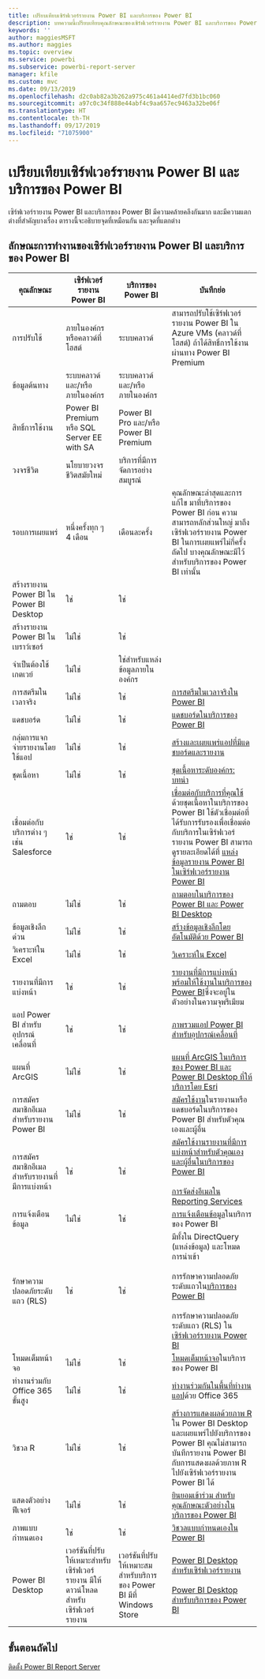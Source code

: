 ```yaml
---
title: เปรียบเทียบเซิร์ฟเวอร์รายงาน Power BI และบริการของ Power BI
description: บทความนี้เปรียบเทียบคุณลักษณะของเซิร์ฟเวอร์รายงาน Power BI และบริการของ Power BI
keywords: ''
author: maggiesMSFT
ms.author: maggies
ms.topic: overview
ms.service: powerbi
ms.subservice: powerbi-report-server
manager: kfile
ms.custom: mvc
ms.date: 09/13/2019
ms.openlocfilehash: d2c0ab82a3b262a975c461a4414ed7fd3b1bc060
ms.sourcegitcommit: a97c0c34f888e44abf4c9aa657ec9463a32be06f
ms.translationtype: HT
ms.contentlocale: th-TH
ms.lasthandoff: 09/17/2019
ms.locfileid: "71075900"
---
```

# <a name="comparing-power-bi-report-server-and-the-power-bi-service"></a>เปรียบเทียบเซิร์ฟเวอร์รายงาน Power BI และบริการของ Power BI

เซิร์ฟเวอร์รายงาน Power BI และบริการของ Power BI มีความคล้ายคลึงกันมาก และมีความแตกต่างที่สำคัญบางเรื่อง ตารางนี้จะอธิบายจุดที่เหมือนกัน และจุดที่แตกต่าง

## <a name="features-of-power-bi-report-server-and-the-power-bi-service"></a>ลักษณะการทำงานของเซิร์ฟเวอร์รายงาน Power BI และบริการของ Power BI

| คุณลักษณะ | เซิร์ฟเวอร์รายงาน Power BI | บริการของ Power BI | บันทึกย่อ |
|---------|---------|---------|---------|
| การปรับใช้ | ภายในองค์กร หรือคลาวด์ที่โฮสต์ | ระบบคลาวด์ | สามารถปรับใช้เซิร์ฟเวอร์รายงาน Power BI ใน Azure VMs (คลาวด์ที่โฮสต์) ถ้าได้สิทธิ์การใช้งานผ่านทาง Power BI Premium |
| ข้อมูลต้นทาง | ระบบคลาวด์ และ/หรือ ภายในองค์กร | ระบบคลาวด์ และ/หรือ ภายในองค์กร |  |
| สิทธิ์การใช้งาน | Power BI Premium หรือ SQL Server EE with SA | Power BI Pro และ/หรือ Power BI Premium | |  
| วงจรชีวิต | นโยบายวงจรชีวิตสมัยใหม่ | บริการที่มีการจัดการอย่างสมบูรณ์ |  |
| รอบการเผยแพร่ | หนึ่งครั้งทุก ๆ 4 เดือน | เดือนละครั้ง | คุณลักษณะล่าสุดและการแก้ไข มาที่บริการของ Power BI ก่อน ความสามารถหลักส่วนใหญ่ มาถึงเซิร์ฟเวอร์รายงาน Power BI ในการเผยแพร่ไม่กี่ครั้งถัดไป บางคุณลักษณะมีไว้สำหรับบริการของ Power BI เท่านั้น |
| สร้างรายงาน Power BI ใน Power BI Desktop | ใช่ | ใช่ |  |
| สร้างรายงาน Power BI ในเบราว์เซอร์ | ไม่ใช่ | ใช่ |  |
| จำเป็นต้องใช้เกตเวย์ | ไม่ใช่ | ใช่สำหรับแหล่งข้อมูลภายในองค์กร |  |
| การสตรีมในเวลาจริง | ไม่ใช่ | ใช่ | [การสตรีมในเวลาจริงใน Power BI](../service-real-time-streaming.md) |
| แดชบอร์ด | ไม่ใช่ | ใช่ | [แดชบอร์ดในบริการของ Power BI](../consumer/end-user-dashboards.md) |
| กลุ่มการแจกจ่ายรายงานโดยใช้แอป | ไม่ใช่ | ใช่ | [สร้างและเผยแพร่แอปที่มีแดชบอร์ดและรายงาน](../service-create-distribute-apps.md) |
| ชุดเนื้อหา | ไม่ใช่ | ใช่ | [ชุดเนื้อหาระดับองค์กร: บทนำ](../service-organizational-content-pack-introduction.md) |
| เชื่อมต่อกับบริการต่าง ๆ เช่น Salesforce | ใช่ | ใช่ | [เชื่อมต่อกับบริการที่คุณใช้](../service-connect-to-services.md)ด้วยชุดเนื้อหาในบริการของ Power BI ใช้ตัวเชื่อมต่อที่ได้รับการรับรองเพื่อเชื่อมต่อกับบริการในเซิร์ฟเวอร์รายงาน Power BI สามารถดูรายละเอียดได้ที่ [แหล่งข้อมูลรายงาน Power BI ในเซิร์ฟเวอร์รายงาน Power BI](data-sources.md) |
| ถามตอบ | ไม่ใช่ | ใช่ | [ถามตอบในบริการของ Power BI และ Power BI Desktop](../power-bi-tutorial-q-and-a.md) 
| ข้อมูลเชิงลึกด่วน | ไม่ใช่ | ใช่ | [สร้างข้อมูลเชิงลึกโดยอัตโนมัติด้วย Power BI](../consumer/end-user-insights.md) |
| วิเคราะห์ใน Excel | ไม่ใช่ | ใช่ | [วิเคราะห์ใน Excel](../service-analyze-in-excel.md) 
| รายงานที่มีการแบ่งหน้า | ใช่ | ใช่ | [รายงานที่มีการแบ่งหน้าพร้อมให้ใช้งานในบริการของ Power BI](../paginated-reports-report-builder-power-bi.md)ซึ่งจะอยู่ในตัวอย่างในความจุพรีเมียม |
| แอป Power BI สำหรับอุปกรณ์เคลื่อนที่ | ใช่ | ใช่ | [ภาพรวมแอป Power BI สำหรับอุปกรณ์เคลื่อนที่](../consumer/mobile/mobile-apps-for-mobile-devices.md) |
| แผนที่ ArcGIS | ไม่ใช่ | ใช่ | [แผนที่ ArcGIS ในบริการของ Power BI และ Power BI Desktop ที่ให้บริการโดย Esri](../visuals/power-bi-visualization-arcgis.md) |
| การสมัครสมาชิกอีเมลสำหรับรายงาน Power BI | ไม่ใช่ | ใช่ | [สมัครใช้งาน](../service-report-subscribe.md)ในรายงานหรือแดชบอร์ดในบริการของ Power BI สำหรับตัวคุณเองและผู้อื่น |
| การสมัครสมาชิกอีเมลสำหรับรายงานที่มีการแบ่งหน้า | ใช่ | ใช่ | [สมัครใช้งานรายงานที่มีการแบ่งหน้าสำหรับตัวคุณเองและผู้อื่นในบริการของ Power BI](../paginated-reports-subscriptions.md)<br><br>[การจัดส่งอีเมลใน Reporting Services](https://docs.microsoft.com/sql/reporting-services/subscriptions/e-mail-delivery-in-reporting-services)  |
| การแจ้งเตือนข้อมูล | ไม่ใช่ | ใช่ | [การแจ้งเตือนข้อมูล](../service-set-data-alerts.md)ในบริการของ Power BI
| รักษาความปลอดภัยระดับแถว (RLS) | ใช่ | ใช่ | มีทั้งใน DirectQuery (แหล่งข้อมูล) และโหมดการนำเข้า <br><br>การรักษาความปลอดภัยระดับแถวใน[บริการของ Power BI](../service-admin-rls.md) <br><br>การรักษาความปลอดภัยระดับแถว (RLS) ใน[เซิร์ฟเวอร์รายงาน Power BI](row-level-security-report-server.md) |
| โหมดเต็มหน้าจอ | ไม่ใช่ | ใช่ | [โหมดเต็มหน้าจอ](../consumer/end-user-focus.md)ในบริการของ Power BI |
| ทำงานร่วมกับ Office 365 ขั้นสูง | ไม่ใช่ | ใช่ | [ทำงานร่วมกันในพื้นที่ทำงานแอป](../service-collaborate-power-bi-workspace.md)ด้วย Office 365 |
| วิชวล R | ไม่ใช่ | ใช่ | [สร้างการแสดงผลด้วยภาพ R](../desktop-r-visuals.md) ใน Power BI Desktop และเผยแพร่ไปยังบริการของ Power BI คุณไม่สามารถบันทึกรายงาน Power BI กับการแสดงผลด้วยภาพ R ไปยังเซิร์ฟเวอร์รายงาน Power BI ได้  |
| แสดงตัวอย่างฟีเจอร์ | ไม่ใช่ | ใช่ | [ยินยอมเข้าร่วม สำหรับคุณลักษณะตัวอย่างในบริการของ Power BI](../consumer/end-user-preview-features.md) |
| ภาพแบบกำหนดเอง | ใช่ | ใช่ | [วิชวลแบบกำหนดเองใน Power BI](../power-bi-custom-visuals.md) |
| Power BI Desktop | เวอร์ชันที่ปรับให้เหมาะสำหรับเซิร์ฟเวอร์รายงาน มีให้ดาวน์โหลดสำหรับเซิร์ฟเวอร์รายงาน | เวอร์ชันที่ปรับให้เหมาะสมสำหรับบริการของ Power BI มีที่ Windows Store | [Power BI Desktop สำหรับเซิร์ฟเวอร์รายงาน](https://powerbi.microsoft.com/report-server/) <br><br> [Power BI Desktop สำหรับบริการของ Power BI](http://aka.ms/pbidesktopstore) |

## <a name="next-steps"></a>ขั้นตอนถัดไป

[ติดตั้ง Power BI Report Server](install-report-server.md)
